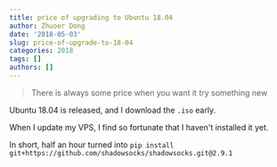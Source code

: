 ```yaml
---
title: price of upgrading to Ubuntu 18.04
author: Zhuoer Dong
date: '2018-05-03'
slug: price-of-upgrade-to-18-04
categories: 2018
tags: []
authors: []
---
```


> There is always some price when you want it try something new

Ubuntu 18.04 is released, and I download the `.iso` early. 

When I update my VPS, I find so fortunate that I haven't installed it yet. 

In short, half an hour turned into `pip install git+https://github.com/shadowsocks/shadowsocks.git@2.9.1`



